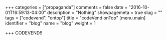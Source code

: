 +++
categories = ["propaganda"]
comments = false
date = "2016-10-01T16:59:13-04:00"
description = "Nothing"
showpagemeta = true
slug = ""
tags = ["codevend", "ontop"]
title = "codeVend onTop"
[menu.main]
identifier = "blog"
name = "blog"
weight = 1

+++
CODEVEND!!
